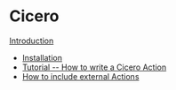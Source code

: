 # Cicero

[Introduction](./introduction.md)
- [Installation](./installation.md)
- [Tutorial -- How to write a Cicero Action](./tutorial.md)
- [How to include external Actions](./how-to-include-external-actions.md)
